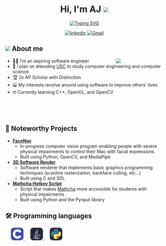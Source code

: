 <h1 align="center">Hi, I'm AJ <img src="https://media.giphy.com/media/hvRJCLFzcasrR4ia7z/giphy.gif" width="35"></h1>
<p align="center">
  <a href="https://git.io/typing-svg"><img src="https://readme-typing-svg.demolab.com?font=Fira+Code&duration=4000&pause=1000&center=true&width=435&lines=Aspiring+Software+Engineer;USC+CompE+and+CS+Student;Love+for+Low+Level+Programming" alt="Typing SVG" /></a>
</p>

<div align="center">
  <a href="https://www.linkedin.com/in/aug-johnson"><img img src="https://custom-icon-badges.demolab.com/badge/LinkedIn-0A66C2?logo=linkedin-white&logoColor=fff" height="25" alt="linkedin"/></a>  <a href="mailto:augustjohnson.py@gmail.com"><img img src="https://img.shields.io/badge/Gmail-D14836?logo=gmail&logoColor=white" height = 25 alt="Gmail"/></a>
</div>

## <img src = "https://i.pinimg.com/originals/3f/7e/4e/3f7e4eff7c96e9fe4b8b4b1ff3f7bdb5.gif" width = 6.5%> About me

<img align="right" src="https://github.com/7oSkaaa/7oSkaaa/blob/main/Images/Right_Side.gif?raw=true" width=30%>

- 👨‍💻 I'm an aspiring software engineer  
- :school: I plan on attending [USC](https://viterbischool.usc.edu/) to study computer engineering and computer science
- :trophy: 2x AP Scholar with Distinction
- :computer: My interests revolve around using software to improve others' lives
- 🤓 Currently learning C++, OpenGL, and OpenCV

<br>
<br>
<br>

## 🥇 Noteworthy Projects

- **[FaceNav](https://github.com/Ajohnson-py/FaceNav)**
  - In-progress computer vision program enabling people with severe physical impairments to control their Mac with facial expressions
  - Built using Python, OpenCV, and MediaPipe
- **[3D Software Render](https://github.com/Ajohnson-py/3D-Software-Renderer/tree/main)**
  - Software renderer that implements basic graphics programming techniques (scanline rasterization, backface culling, etc...)
  - Built using C and SDL
- **[Mathcha Hotkey Script](https://github.com/Ajohnson-py/Mathcha-Keyboard-Shortcuts)**
  - Script that makes [Mathcha](https://www.mathcha.io/) more accessible for students with physical impairments
  - Built using Python and the Pynput library

## 🛠️ Programming languages
&emsp;
<a href="https://www.cprogramming.com/"> 
  <img alt="C" width=40 src="https://raw.githubusercontent.com/tandpfun/skill-icons/65dea6c4eaca7da319e552c09f4cf5a9a8dab2c8/icons/C.svg">
</a> 
&emsp;
<a href="https://www.java.com"> 
  <img alt="Java" width=40 src="https://raw.githubusercontent.com/tandpfun/skill-icons/65dea6c4eaca7da319e552c09f4cf5a9a8dab2c8/icons/Java-Dark.svg">
</a>
&emsp;
<a href="https://www.python.org">
  <img alt="Python" width=40 src="https://raw.githubusercontent.com/tandpfun/skill-icons/65dea6c4eaca7da319e552c09f4cf5a9a8dab2c8/icons/Python-Dark.svg">
</a>

